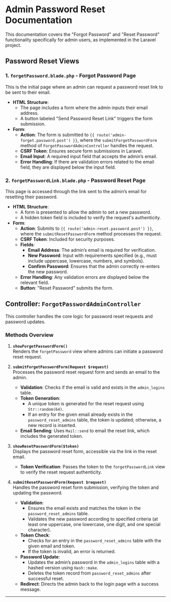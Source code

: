 # Admin Password Reset Documentation

This documentation covers the "Forgot Password" and "Reset Password" functionality specifically for admin users, as implemented in the Laravel project.

## Password Reset Views

### 1. `forgetPassword.blade.php` - Forgot Password Page

This is the initial page where an admin can request a password reset link to be sent to their email.

- **HTML Structure**:
  - The page includes a form where the admin inputs their email address.
  - A button labeled "Send Password Reset Link" triggers the form submission.
- **Form**:
  - **Action**: The form is submitted to `{{ route('admin-forget.password.post') }}`, where the `submitForgetPasswordForm` method of `ForgotPasswordAdminController` handles the request.
  - **CSRF Token**: Ensures secure form submissions in Laravel.
  - **Email Input**: A required input field that accepts the admin’s email.
  - **Error Handling**: If there are validation errors related to the email field, they are displayed below the input field.

### 2. `forgetPasswordLink.blade.php` - Password Reset Page

This page is accessed through the link sent to the admin’s email for resetting their password.

- **HTML Structure**:
  - A form is presented to allow the admin to set a new password.
  - A hidden token field is included to verify the request's authenticity.
- **Form**:
  - **Action**: Submits to `{{ route('admin-reset.password.post') }}`, where the `submitResetPasswordForm` method processes the request.
  - **CSRF Token**: Included for security purposes.
  - **Fields**:
    - **Email Address**: The admin’s email is required for verification.
    - **New Password**: Input with requirements specified (e.g., must include uppercase, lowercase, numbers, and symbols).
    - **Confirm Password**: Ensures that the admin correctly re-enters the new password.
  - **Error Handling**: Any validation errors are displayed below the relevant field.
  - **Button**: "Reset Password" submits the form.

## Controller: `ForgotPasswordAdminController`

This controller handles the core logic for password reset requests and password updates.

### Methods Overview

1. **`showForgetPasswordForm()`**  
   Renders the `forgetPassword` view where admins can initiate a password reset request.

2. **`submitForgetPasswordForm(Request $request)`**  
   Processes the password reset request form and sends an email to the admin.

   - **Validation**: Checks if the email is valid and exists in the `admin_logins` table.
   - **Token Generation**:
     - A unique token is generated for the reset request using `Str::random(64)`.
     - If an entry for the given email already exists in the `password_reset_admins` table, the token is updated; otherwise, a new record is inserted.
   - **Email Sending**: Uses `Mail::send` to email the reset link, which includes the generated token.

3. **`showResetPasswordForm($token)`**  
   Displays the password reset form, accessible via the link in the reset email.

   - **Token Verification**: Passes the token to the `forgetPasswordLink` view to verify the reset request authenticity.

4. **`submitResetPasswordForm(Request $request)`**  
   Handles the password reset form submission, verifying the token and updating the password.

   - **Validation**:
     - Ensures the email exists and matches the token in the `password_reset_admins` table.
     - Validates the new password according to specified criteria (at least one uppercase, one lowercase, one digit, and one special character).
   - **Token Check**:
     - Checks for an entry in the `password_reset_admins` table with the given email and token.
     - If the token is invalid, an error is returned.
   - **Password Update**:
     - Updates the admin’s password in the `admin_logins` table with a hashed version using `Hash::make`.
     - Deletes the token record from `password_reset_admins` after successful reset.
   - **Redirect**: Directs the admin back to the login page with a success message.

---
